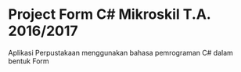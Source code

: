 # Project Form C# Mikroskil T.A. 2016/2017
Aplikasi Perpustakaan menggunakan bahasa pemrograman C# dalam bentuk Form
